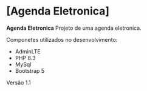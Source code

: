 # [Agenda Eletronica]

**Agenda Eletronica** Projeto de uma agenda eletronica.

Componetes utilizados no desenvolvimento:

- AdminLTE
- PHP 8.3
- MySql
- Bootstrap 5

Versão 1.1
